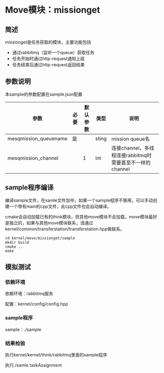 # Move模块：missionget

## 简述
missionget是任务获取的模块，主要功能包括
- 通过rabbitmq（监听一个queue）获取任务
- 任务开始时通过http-request通知上层
- 任务结束后通过http-request返回结果

## 参数说明
本sample的参数配置在sample.json配置

| 参数               | 必要 | 默认参数 | 类型   | 说明                    |
| ------------------ | ---- | -------- | ------ | ----------------------- |
| mesqmission_queuename | 是 |          | sting | mission queue名 |
| mesqmission_channel | | 1 | int | 连接channel，多线程连接rabbitmq时需要甚至不一样的channel |

## sample程序编译

编译sample文件，在samle文件加中，如果一个sample程序不够用，可以手动创建一个带有main的cpp文件，此cpp文件也会自动编译。

cmake会自动加载已有的think模块，但其他move模块不会加载。move模块最好是独立的，如果与其他move模块联系，请通过kernel/common/transferstation/transferstation.hpp做联系。

```
cd kernel/move/missionget/sample
mkdir build
cmake ..
make
```

## 模拟测试

### 依赖环境

依赖环境：rabbitmq服务

配置：kernel/config/config.hpp

### sample程序

sample：./sample

### 结果检验

执行kernel/kernel/think/rabbitmq里面的sample程序

执行./samle taskAssignment


